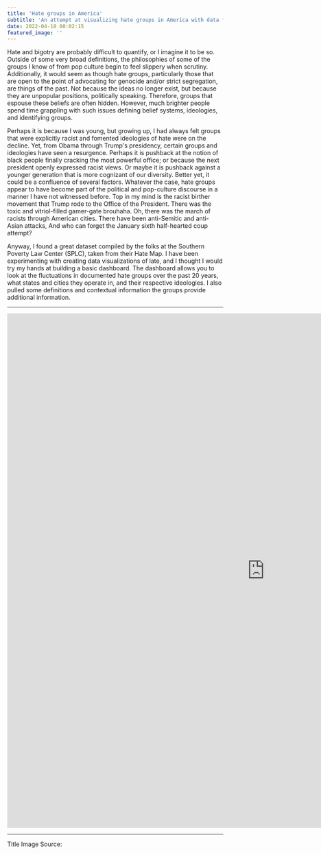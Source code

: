 ```yaml
---
title: 'Hate groups in America'
subtitle: 'An attempt at visualizing hate groups in America with data from the SPLC.'
date: 2022-04-18 00:02:15
featured_image: ''
---
```


Hate and bigotry are probably difficult to quantify, or I imagine it to be so. Outside of some very broad definitions, the philosophies of some of the groups I know of from pop culture begin to feel slippery when scrutiny. Additionally, it would seem as though hate groups, particularly those that are open to the point of advocating for genocide and/or strict segregation, are things of the past. Not because the ideas no longer exist, but because they are unpopular positions, politically speaking. Therefore, groups that espouse these beliefs are often hidden. However, much brighter people spend time grappling with such issues defining belief systems, ideologies, and identifying groups. 

Perhaps it is because I was young, but growing up, I had always felt groups that were explicitly racist and fomented ideologies of hate were on the decline. Yet, from Obama through Trump's presidency, certain groups and ideologies have seen a resurgence. Perhaps it is pushback at the notion of black people finally cracking the most powerful office; or because the next president openly expressed racist views. Or maybe it is pushback against a younger generation that is more cognizant of our diversity. Better yet, it could be a confluence of several factors. 
Whatever the case, hate groups appear to have become part of the political and pop-culture discourse in a manner I have not witnessed before. Top in my mind is the racist birther movement that Trump rode to the Office of the President. There was the toxic and vitriol-filled gamer-gate brouhaha. Oh, there was the march of racists through American cities. There have been anti-Semitic and anti-Asian attacks, And who can forget the January sixth half-hearted coup attempt? 

Anyway, I found a great dataset compiled by the folks at the Southern Poverty Law Center (SPLC), taken from their Hate Map. I have been experimenting with creating data visualizations of late, and I thought I would try my hands at building a basic dashboard. The dashboard allows you to look at the fluctuations in documented hate groups over the past 20 years, what states and cities they operate in, and their respective ideologies. I also pulled some definitions and contextual information the groups provide additional information.

___

<iframe seamless frameborder="0" src="https://public.tableau.com/shared/TTPGYJXK6?:embed=yes&:display_count=yes&:showVizHome=no" width = '1200' height = '1200' scrolling='yes' ></iframe> 

___
Title Image Source: 
